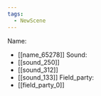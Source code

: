```yaml
---
tags:
  - NewScene
---
```

Name:
- [[name_65278]]
Sound:
- [[sound_250]]
- [[sound_312]]
- [[sound_133]]
Field_party:
- [[field_party_0]]
